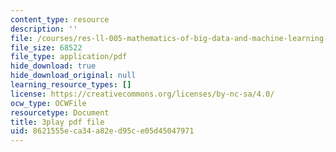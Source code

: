 ```yaml
---
content_type: resource
description: ''
file: /courses/res-ll-005-mathematics-of-big-data-and-machine-learning-january-iap-2020/8621555eca34a82ed95ce05d45047971_pHOPafutFSo.pdf
file_size: 68522
file_type: application/pdf
hide_download: true
hide_download_original: null
learning_resource_types: []
license: https://creativecommons.org/licenses/by-nc-sa/4.0/
ocw_type: OCWFile
resourcetype: Document
title: 3play pdf file
uid: 8621555e-ca34-a82e-d95c-e05d45047971
---
```


